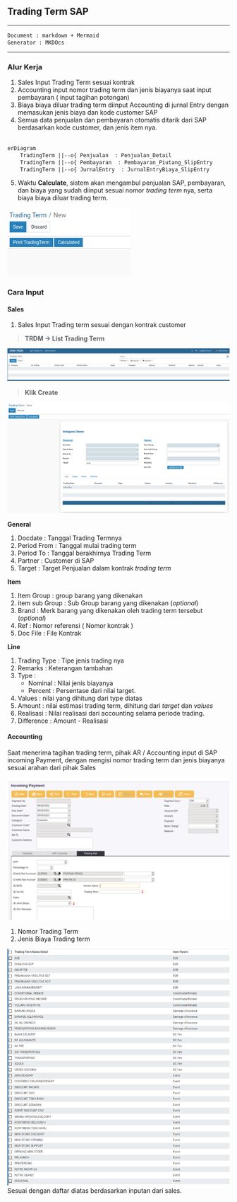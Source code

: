 ## Trading Term  SAP

---
    Document : markdown + Mermaid
    Generator : MKDOcs

---

 




### Alur Kerja

1. Sales Input Trading Term sesuai kontrak
2. Accounting input nomor trading term dan jenis biayanya saat input pembayaran ( input tagihan potongan)
3. Biaya biaya diluar trading term diinput Accounting di jurnal Entry dengan memasukan jenis biaya dan kode customer SAP
4. Semua data penjualan dan pembayaran otomatis ditarik dari SAP berdasarkan kode customer, dan jenis item nya.




```mermaid

erDiagram
    TradingTerm ||--o{ Penjualan  : Penjualan_Detail
    TradingTerm ||--o{ Pembayaran  : Pembayaran_Piutang_SlipEntry
    TradingTerm ||--o{ JurnalEntry  : JurnalEntryBiaya_SlipEntry
```

5. Waktu **Calculate**, sistem akan mengambul penjualan SAP, pembayaran, dan biaya yang sudah diinput sesuai nomor _trading term_ nya, serta biaya biaya diluar trading term.
   
![Trading calculate](img/tradingterm_calcuate.png)


### Cara Input

#### Sales

1. Sales Input Trading term sesuai dengan kontrak customer 

> **TRDM -> List Trading Term**


![Vendor Numbering](img/tradingterm_tree.png)

> **Klik Create**

![Vendor Numbering](img/tradingterm_form.png)

**General**

1. Docdate : Tanggal Trading Termnya 
2. Period From : Tanggal mulai trading term
3. Period To : Tanggal berakhirnya Trading Term
4. Partner : Customer di SAP
5. Target : Target Penjualan dalam kontrak _trading term_

**Item**

1. Item Group : group barang yang dikenakan
2. item sub Group : Sub Group barang yang dikenakan (_optional_)
3. Brand : Merk barang yang dikenakan oleh trading term tersebut (_optional_)
4. Ref : Nomor referensi ( Nomor kontrak )
5. Doc File : File Kontrak

**Line**

1. Trading Type : Tipe jenis trading nya 
2. Remarks : Keterangan tambahan
3. Type : 
   * Nominal : Nilai jenis biayanya 
   * Percent : Persentase dari nilai target.
4. Values : nilai yang dihitung dari type diatas
5. Amount : nilai estimasi trading term, dihitung dari _target_ dan _values_ 
6. Realisasi : Nilai realisasi dari accounting selama periode trading.
7. Difference : Amount - Realisasi



#### Accounting

Saat menerima tagihan trading term, pihak AR / Accounting input di SAP incoming Payment, dengan mengisi nomor trading term dan jenis biayanya sesuai arahan dari pihak Sales

![Vendor Incoming payment](img/tradingterm_web_incoming.png)

1. Nomor Trading Term
2. Jenis Biaya Trading term

![List Biaya trading term detail](img/tradingterm_listTT.png)
    Sesuai dengan daftar diatas berdasarkan inputan dari sales.



